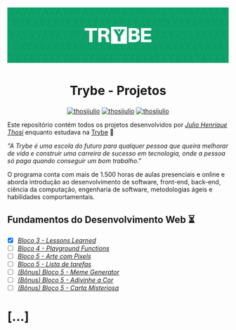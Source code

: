 <h1 align="center">
    <img alt="Trybe" src="https://github.com/thosijulio/trybe-exercises/blob/main/trybe_logo.jpeg" />
</h1>


<h1 align="center">Trybe - Projetos</h1> 

<p align=center>
<a href="https://www.linkedin.com/in/thosijulio/" target="blank"><img align="center" src="https://cdn.jsdelivr.net/npm/simple-icons@3.0.1/icons/linkedin.svg" alt="thosijulio" height="20" width="20" /></a>
<a href="https://www.github.com/thosijulio/" target="blank"><img align="center" src="https://cdn.jsdelivr.net/npm/simple-icons@3.0.1/icons/github.svg" alt="thosijulio" height="20" width="20" /></a>
<a href="https://www.instagram.com/thosijulio" target="blank"><img align="center" src="https://cdn.jsdelivr.net/npm/simple-icons@3.0.1/icons/instagram.svg" alt="thosijulio" height="20" width="20" /></a>
 </p>

Este repositório contém todos os projetos desenvolvidos por _[Julio Henrique Thosi](https://www.linkedin.com/in/thosijulio/)_ enquanto estudava na [Trybe](https://www.betrybe.com/) :rocket:

_"A Trybe é uma escola do futuro para qualquer pessoa que queira melhorar de vida e construir uma carreira de sucesso em tecnologia, onde a pessoa só paga quando conseguir um bom trabalho."_

O programa conta com mais de 1.500 horas de aulas presenciais e online e aborda introdução ao desenvolvimento de software, front-end, back-end, ciência da computação, engenharia de software, metodologias ágeis e habilidades comportamentais.

## Fundamentos do Desenvolvimento Web :hourglass_flowing_sand:

- [x] _[Bloco 3 - Lessons Learned](1.INTRODUCAO/3.5-LESSONS-LEARNED)_
- [ ] _[Bloco 4 - Playground Functions](1.INTRODUCAO/4.5-PLAYGROUND-FUNCTIONS)_
- [ ] _[Bloco 5 - Arte com Pixels](1.INTRODUCAO/5.5-PIXELS-ART)_
- [ ] _[Bloco 5 - Lista de tarefas](1.INTRODUCAO/5.6-TODO-LIST)_
- [ ] _[(Bônus) Bloco 5 - Meme Generator](1.INTRODUCAO/5.7-MEME-GENERATOR)_
- [ ] _[(Bônus) Bloco 5 - Adivinhe a Cor](1.INTRODUCAO/5.8-COLOR-GUESS)_
- [ ] _[(Bônus) Bloco 5 - Carta Misteriosa](1.INTRODUCAO/5.8-MISTERY-LETTER)_

# [...]
